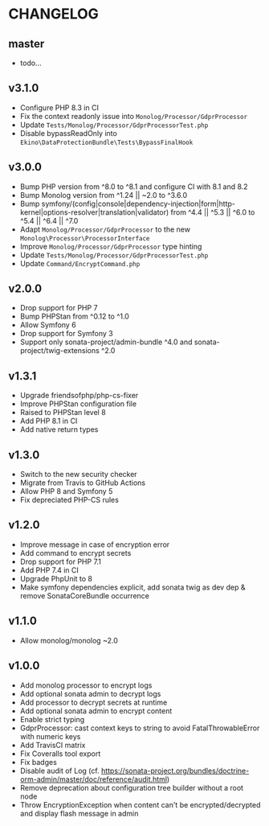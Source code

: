 CHANGELOG
=========

master
------

* todo...

v3.1.0
------
* Configure PHP 8.3 in CI
* Fix the context readonly issue into `Monolog/Processor/GdprProcessor`
* Update `Tests/Monolog/Processor/GdprProcessorTest.php`
* Disable bypassReadOnly into `Ekino\DataProtectionBundle\Tests\BypassFinalHook`

v3.0.0
------

* Bump PHP version from ^8.0 to ^8.1 and configure CI with 8.1 and 8.2
* Bump Monolog version from ^1.24 || ~2.0 to ^3.6.0
* Bump symfony/(config|console|dependency-injection|form|http-kernel|options-resolver|translation|validator) from ^4.4 || ^5.3 || ^6.0 to ^5.4 || ^6.4 || ^7.0
* Adapt `Monolog/Processor/GdprProcessor` to the new `Monolog\Processor\ProcessorInterface`
* Improve `Monolog/Processor/GdprProcessor` type hinting
* Update `Tests/Monolog/Processor/GdprProcessorTest.php`
* Update `Command/EncryptCommand.php`

v2.0.0
------

* Drop support for PHP 7
* Bump PHPStan from ^0.12 to ^1.0
* Allow Symfony 6
* Drop support for Symfony 3
* Support only sonata-project/admin-bundle ^4.0 and sonata-project/twig-extensions ^2.0

v1.3.1
------

* Upgrade friendsofphp/php-cs-fixer
* Improve PHPStan configuration file
* Raised to PHPStan level 8
* Add PHP 8.1 in CI
* Add native return types

v1.3.0
------

* Switch to the new security checker
* Migrate from Travis to GitHub Actions
* Allow PHP 8 and Symfony 5
* Fix depreciated PHP-CS rules

v1.2.0
------

* Improve message in case of encryption error
* Add command to encrypt secrets
* Drop support for PHP 7.1
* Add PHP 7.4 in CI
* Upgrade PhpUnit to 8
* Make symfony dependencies explicit, add sonata twig as dev dep & remove SonataCoreBundle occurrence

v1.1.0
------

* Allow monolog/monolog ~2.0

v1.0.0
------

* Add monolog processor to encrypt logs
* Add optional sonata admin to decrypt logs
* Add processor to decrypt secrets at runtime
* Add optional sonata admin to encrypt content
* Enable strict typing
* GdprProcessor: cast context keys to string to avoid FatalThrowableError with numeric keys
* Add TravisCI matrix
* Fix Coveralls tool export
* Fix badges
* Disable audit of Log (cf. https://sonata-project.org/bundles/doctrine-orm-admin/master/doc/reference/audit.html)
* Remove deprecation about configuration tree builder without a root node
* Throw EncryptionException when content can't be encrypted/decrypted and display flash message in admin
